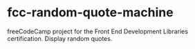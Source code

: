 # fcc-random-quote-machine

freeCodeCamp project for the Front End Development Libraries certification. Display random quotes.
